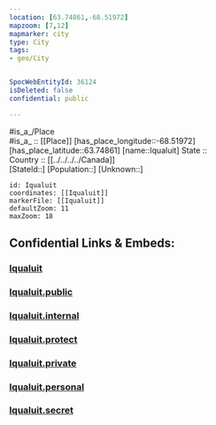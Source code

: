 ```yaml
---
location: [63.74861,-68.51972] 
mapzoom: [7,12] 
mapmarker: city 
type: City
tags:
- geo/City


SpocWebEntityId: 36124
isDeleted: false
confidential: public

---
```

#is_a_/Place  
#is_a_ :: [[Place]] 
[has_place_longitude::-68.51972] 
[has_place_latitude::63.74861] 
[name::Iqualuit] 
State ::  
Country :: [[../../../../Canada]]  
[StateId::] 
[Population::] 
[Unknown::] 


```leaflet
id: Iqualuit
coordinates: [[Iqualuit]] 
markerFile: [[Iqualuit]] 
defaultZoom: 11 
maxZoom: 18
```


## Confidential Links & Embeds: 

### [Iqualuit](/_Standards/Earth/Continent/America~North/Canada/provinces~Canada/Nunavut/City/Iqualuit.md) 

### [Iqualuit.public](/_public/Earth/Continent/America~North/Canada/provinces~Canada/Nunavut/City/Iqualuit.public.md) 

### [Iqualuit.internal](/_internal/Earth/Continent/America~North/Canada/provinces~Canada/Nunavut/City/Iqualuit.internal.md) 

### [Iqualuit.protect](/_protect/Earth/Continent/America~North/Canada/provinces~Canada/Nunavut/City/Iqualuit.protect.md) 

### [Iqualuit.private](/_private/Earth/Continent/America~North/Canada/provinces~Canada/Nunavut/City/Iqualuit.private.md) 

### [Iqualuit.personal](/_personal/Earth/Continent/America~North/Canada/provinces~Canada/Nunavut/City/Iqualuit.personal.md) 

### [Iqualuit.secret](/_secret/Earth/Continent/America~North/Canada/provinces~Canada/Nunavut/City/Iqualuit.secret.md)

